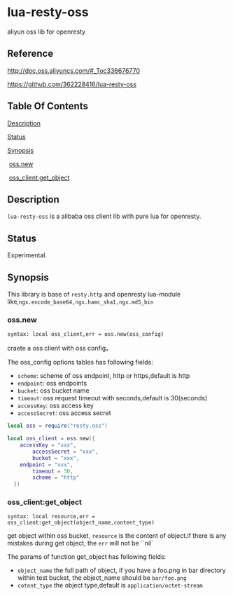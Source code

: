 # lua-resty-oss
aliyun oss lib for openresty 

## Reference
http://doc.oss.aliyuncs.com/#_Toc336676770

https://github.com/362228416/lua-resty-oss

## Table Of Contents

[Description](#Description)

[Status](#Status)

[Synopsis](#Synopsis)

​	[oss.new](#oss.new)

​	[oss_client:get_object](#oss_client:get_object)



## Description

``lua-resty-oss`` is a alibaba oss client lib with pure lua  for openresty.

## Status

Experimental.

##  Synopsis

This library is base of ``resty.http`` and openresty lua-module like,``ngx.encode_base64,ngx.hamc_sha1,ngx.md5_bin``

### oss.new

``syntax: local oss_client,err = oss.new(oss_config)``

craete a oss client with oss config，

The oss_config options tables has following fields:

* `scheme`:              scheme of oss endpoint, http or https,default is http
* ``endpoint``:          oss endpoints
* ``bucket``:              oss bucket name
* ``timeout``:            oss request timeout with seconds,default is 30(seconds)
* ``accessKey``:        oss access key
* ``accessSecret``: oss access secret

```lua
local oss = require("resty.oss")

local oss_client = oss.new({
    accessKey = "xxx",
		accessSecret = "xxx",
		bucket = "xxx",
  	endpoint = "xxx",
		timeout = 30,
		scheme = "http"
  })
```

### oss_client:get_object

``syntax: local resource,err = oss_client:get_object(object_name,content_type)`` 

get object within oss bucket, ``resource`` is the content of object.if there is any mistakes during get object, the ``err`` will not be ``nil`

The params of function get_object has following fields: 

* ``object_name`` the full path of object, if you have a  foo.png in bar directory within test bucket, the object_name should be ``bar/foo.png``
* ``cotent_type`` the object type,default is ``application/octet-stream``

